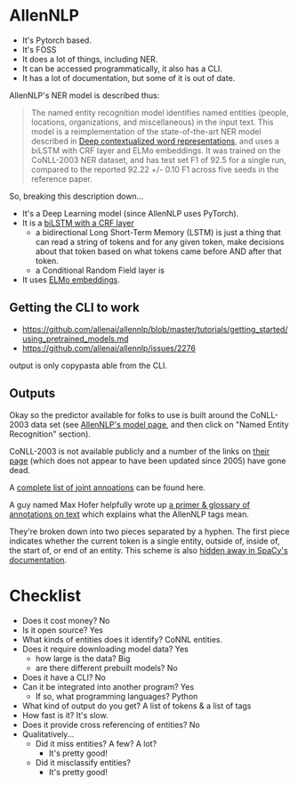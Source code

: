 # AllenNLP

- It's Pytorch based.
- It's FOSS
- It does a lot of things, including NER.
- It can be accessed programmatically, it also has a CLI.
- It has a lot of documentation, but some of it is out of date.

AllenNLP's NER model is described thus:

> The named entity recognition model identifies named entities (people, locations, organizations, and miscellaneous) in the input text. This model is a reimplementation of the state-of-the-art NER model described in [Deep contextualized word representations](https://arxiv.org/abs/1802.05365), and uses a biLSTM with CRF layer and ELMo embeddings. It was trained on the CoNLL-2003 NER dataset, and has test set F1 of 92.5 for a single run, compared to the reported 92.22 +/- 0.10 F1 across five seeds in the reference paper.

So, breaking this description down... 

- It's a Deep Learning model (since AllenNLP uses PyTorch).
- It is a [biLSTM with a CRF layer](https://arxiv.org/abs/1508.01991)
    - a bidirectional Long Short-Term Memory (LSTM) is just a thing that can read a string of tokens and for any given token, make decisions about that token based on what tokens came before AND after that token.
    - a Conditional Random Field layer is 
- It uses [ELMo embeddings](https://allennlp.org/elmo).

## Getting the CLI to work

- https://github.com/allenai/allennlp/blob/master/tutorials/getting_started/using_pretrained_models.md
- https://github.com/allenai/allennlp/issues/2276

output is only copypasta able from the CLI.

## Outputs

Okay so the predictor available for folks to use is built around the CoNLL-2003 data set (see [AllenNLP's model page](https://allennlp.org/models), and then click on "Named Entity Recognition" section).

CoNLL-2003 is not available publicly and a number of the links on [their page](https://www.clips.uantwerpen.be/conll2003/ner/) (which does not appear to have been updated since 2005) have gone dead.

A [complete list of joint annoations](https://www.clips.uantwerpen.be/conll2003/ner/etc/tags.eng) can be found here.

A guy named Max Hofer helpfully wrote up [a primer & glossary of annotations on text](https://towardsdatascience.com/deep-learning-for-ner-1-public-datasets-and-annotation-methods-8b1ad5e98caf) which explains what the AllenNLP tags mean.

They're broken down into two pieces separated by a hyphen.  The first piece indicates whether the current token is a single entity, outside of, inside of, the start of, or end of an entity.  This scheme is also [hidden away in SpaCy's documentation](https://spacy.io/usage/linguistic-features#updating-biluo).

# Checklist

- Does it cost money?  No
- Is it open source?  Yes
- What kinds of entities does it identify?  CoNNL entities.
- Does it require downloading model data? Yes
    - how large is the data? Big
    - are there different prebuilt models? No
- Does it have a CLI? No
- Can it be integrated into another program? Yes
    - If so, what programming languages? Python
- What kind of output do you get? A list of tokens & a list of tags
- How fast is it? It's slow.
- Does it provide cross referencing of entities? No
- Qualitatively...
    - Did it miss entities?  A few?  A lot?
        - It's pretty good!
    - Did it misclassify entities?
        - It's pretty good!

